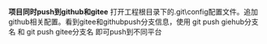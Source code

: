 **项目同时push到github和gitee**
打开工程根目录下的.git\config配置文件。追加github相关配置。看到gitee和githubpush分支信息，使用 git push giehub分支名 和 git push gitee分支名 即可push到不同平台
